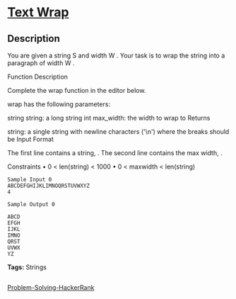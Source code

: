 # [Text Wrap][title]

## Description

You are given a string S and width W .
Your task is to wrap the string into a paragraph of width W .

Function Description

Complete the wrap function in the editor below.

wrap has the following parameters:

string string: a long string
int max_width: the width to wrap to
Returns

string: a single string with newline characters ('\n') where the breaks should be
Input Format

The first line contains a string, .
The second line contains the max width, .

Constraints
• 0 < len(string) < 1000
• 0 < maxwidth < len(string)

```
Sample Input 0
ABCDEFGHIJKLIMNOQRSTUVWXYZ
4
```

```
Sample Output 0

ABCD
EFGH
IJKL
IMNO
QRST
UVWX
YZ
```

**Tags:** Strings

##

[Problem-Solving-HackerRank][ajl]

[title]: https://www.hackerrank.com/challenges/text-wrap/problem?isFullScreen=true
[ajl]: https://github.com/yossef-seyam/Problem-Solving-HackerRank
